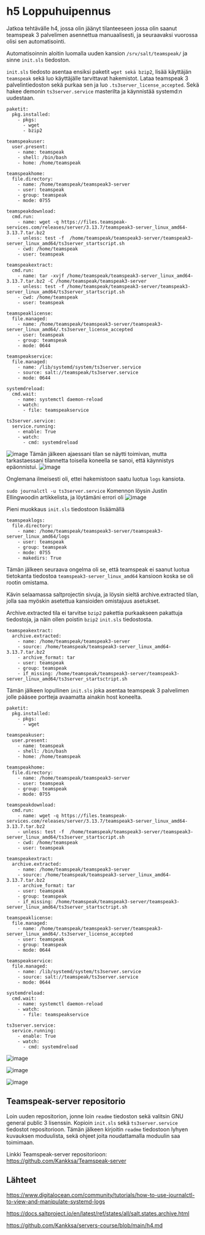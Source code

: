 # h5 Loppuhuipennus

Jatkoa tehtävälle h4, jossa olin jäänyt tilanteeseen jossa olin saanut teamspeak 3 palvelimen asennettua manuaalisesti, ja seuraavaksi vuorossa olisi sen automatisointi.

Automatisoinnin aloitin luomalla uuden kansion `/srv/salt/teamspeak/` ja sinne `init.sls` tiedoston.

`init.sls` tiedosto asentaa ensiksi paketit `wget sekä bzip2`, lisää käyttäjän `teamspeak` sekä luo käyttäjälle tarvittavat hakemistot.
Lataa teamspeak 3 palvelintiedoston sekä purkaa sen ja luo `.ts3server_license_accepted`. Sekä hakee demonin `ts3server.service` masterilta ja käynnistää systemd:n uudestaan.

```
paketit:
  pkg.installed:
    - pkgs:
      - wget
      - bzip2

teamspeakuser:
  user.present:
    - name: teamspeak
    - shell: /bin/bash
    - home: /home/teamspeak

teamspeakhome:
  file.directory:
    - name: /home/teamspeak/teamspeak3-server
    - user: teamspeak
    - group: teamspeak
    - mode: 0755

teamspeakdownload:
  cmd.run:
    - name: wget -q https://files.teamspeak-services.com/releases/server/3.13.7/teamspeak3-server_linux_amd64-3.13.7.tar.bz2
    - unless: test -f  /home/teamspeak/teamspeak3-server/teamspeak3-server_linux_amd64/ts3server_startscript.sh
    - cwd: /home/teamspeak
    - user: teamspeak

teamspeakextract:
  cmd.run:
    - name: tar -xvjf /home/teamspeak/teamspeak3-server_linux_amd64-3.13.7.tar.bz2 -C /home/teamspeak/teamspeak3-server
    - unless: test -f /home/teamspeak/teamspeak3-server/teamspeak3-server_linux_amd64/ts3server_startscript.sh
    - cwd: /home/teamspeak
    - user: teamspeak

teamspeaklicense:
  file.managed:
    - name: /home/teamspeak/teamspeak3-server/teamspeak3-server_linux_amd64/.ts3server_license_accepted
    - user: teamspeak
    - group: teamspeak
    - mode: 0644

teamspeakservice:
  file.managed:
    - name: /lib/systemd/system/ts3server.service
    - source: salt://teamspeak/ts3server.service
    - mode: 0644

systemdreload:
  cmd.wait:
    - name: systemctl daemon-reload
    - watch:
      - file: teamspeakservice

ts3server.service:
  service.running:
    - enable: True
    - watch:
      - cmd: systemdreload
``` 
![image](https://github.com/user-attachments/assets/077ce742-a38e-46ab-829a-1496af4bfaa1)
Tämän jälkeen ajaessani tilan se näytti toimivan, mutta tarkastaessani tilannetta toisella koneella se sanoi, että käynnistys epäonnistui.
![image](https://github.com/user-attachments/assets/a1eed358-5daa-4c4d-8900-f5363bbdd29b)

Onglemana ilmeisesti oli, ettei hakemistoon saatu luotua `logs` kansiota.

`sudo journalctl -u ts3server.service` Komennon löysin Justin Ellingwoodin artikkelista, ja löytämäni errori oli 
![image](https://github.com/user-attachments/assets/9ff8568a-42a9-4261-b6f7-f0f5a77acd23)


 Pieni muokkaus `init.sls` tiedostoon lisäämällä 
```
teamspeaklogs:
  file.directory:
    - name: /home/teamspeak/teamspeak3-server/teamspeak3-server_linux_amd64/logs
    - user: teamspeak
    - group: teamspeak
    - mode: 0755
    - makedirs: True
```
Tämän jälkeen seuraava ongelma oli se, että teamspeak ei saanut luotua tietokanta tiedostoa `teamspeak3-server_linux_amd64` kansioon koska se oli rootin omistama.

Kävin selaamassa saltprojectin sivuja, ja löysin sieltä archive.extracted tilan, jolla saa myöskin asetettua kansioiden omistajuus asetukset.

Archive.extracted tila ei tarvitse `bzip2` pakettia purkaakseen pakattuja tiedostoja, ja näin ollen poistin `bzip2` `init.sls` tiedostosta.


```
teamspeakextract:
  archive.extracted:
    - name: /home/teamspeak/teamspeak3-server
    - source: /home/teamspeak/teamspeak3-server_linux_amd64-3.13.7.tar.bz2
    - archive_format: tar
    - user: teamspeak
    - group: teamspeak
    - if_missing: /home/teamspeak/teamspeak3-server/teamspeak3-server_linux_amd64/ts3server_startsctript.sh
```
Tämän jälkeen lopullinen `init.sls` joka asentaa teamspeak 3 palvelimen jolle pääsee portteja avaamatta ainakin host koneelta.

```
paketit:
  pkg.installed:
    - pkgs:
      - wget

teamspeakuser:
  user.present:
    - name: teamspeak
    - shell: /bin/bash
    - home: /home/teamspeak

teamspeakhome:
  file.directory:
    - name: /home/teamspeak/teamspeak3-server
    - user: teamspeak
    - group: teamspeak
    - mode: 0755

teamspeakdownload:
  cmd.run:
    - name: wget -q https://files.teamspeak-services.com/releases/server/3.13.7/teamspeak3-server_linux_amd64-3.13.7.tar.bz2
    - unless: test -f  /home/teamspeak/teamspeak3-server/teamspeak3-server_linux_amd64/ts3server_startscript.sh
    - cwd: /home/teamspeak
    - user: teamspeak

teamspeakextract:
  archive.extracted:
    - name: /home/teamspeak/teamspeak3-server
    - source: /home/teamspeak/teamspeak3-server_linux_amd64-3.13.7.tar.bz2
    - archive_format: tar
    - user: teamspeak
    - group: teamspeak
    - if_missing: /home/teamspeak/teamspeak3-server/teamspeak3-server_linux_amd64/ts3server_startsctript.sh

teamspeaklicense:
  file.managed:
    - name: /home/teamspeak/teamspeak3-server/teamspeak3-server_linux_amd64/.ts3server_license_accepted
    - user: teamspeak
    - group: teamspeak
    - mode: 0644

teamspeakservice:
  file.managed:
    - name: /lib/systemd/system/ts3server.service
    - source: salt://teamspeak/ts3server.service
    - mode: 0644

systemdreload:
  cmd.wait:
    - name: systemctl daemon-reload
    - watch:
      - file: teamspeakservice

ts3server.service:
  service.running:
    - enable: True
    - watch:
      - cmd: systemdreload
```

![image](https://github.com/user-attachments/assets/fc431f92-8c7e-493f-ad4e-c43ca08aaa04)

![image](https://github.com/user-attachments/assets/73843ae1-1c0a-49e7-9b1c-5ec190fa243d)

![image](https://github.com/user-attachments/assets/5094b621-c05c-4326-b3a0-dc8f6fa1d041)

## Teamspeak-server repositorio

Loin uuden repositorion, jonne loin `readme` tiedoston sekä valitsin GNU general public 3 lisenssin.
Kopioin `init.sls` sekä `ts3server.service` tiedostot repositorioon.
Tämän jälkeen kirjoitin `readme` tiedostoon lyhyen kuvauksen moduulista, sekä ohjeet joita noudattamalla moduulin saa toimimaan.

Linkki Teamspeak-server repositorioon: https://github.com/Kankksa/Teamspeak-server



## Lähteet

https://www.digitalocean.com/community/tutorials/how-to-use-journalctl-to-view-and-manipulate-systemd-logs

https://docs.saltproject.io/en/latest/ref/states/all/salt.states.archive.html

https://github.com/Kankksa/servers-course/blob/main/h4.md




